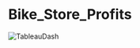 # Bike_Store_Profits

![TableauDash](https://github.com/NathanielKertesz/Bike_Store_Profits/assets/150400699/0ccbb0bf-51d4-49eb-9ae6-0d7041e787bc)
